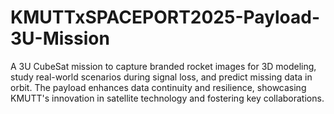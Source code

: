 # KMUTTxSPACEPORT2025-Payload-3U-Mission
A 3U CubeSat mission to capture branded rocket images for 3D modeling, study real-world scenarios during signal loss, and predict missing data in orbit. The payload enhances data continuity and resilience, showcasing KMUTT's innovation in satellite technology and fostering key collaborations.
